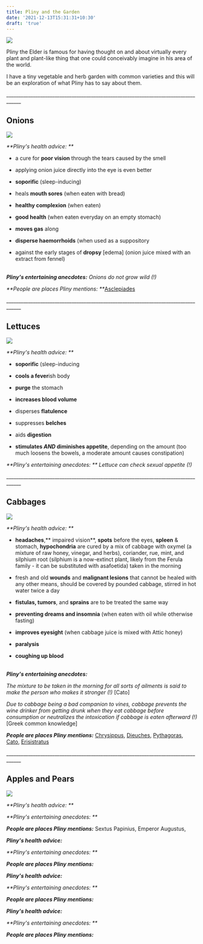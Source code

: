 ```yaml
---
title: Pliny and the Garden
date: '2021-12-13T15:31:31+10:30'
draft: 'true'
---
```

![](/images/uploads/caius_plinius_secundus._lithograph_by_dumont._wellcome_v0004718.png)

Pliny the Elder is famous for having thought on and about virtually every plant and plant-like thing that one could conceivably imagine in his area of the world. 

I have a tiny vegetable and herb garden with common varieties and this will be an exploration of what Pliny has to say about them.

\_\_\_\_\_\_\_\_\_\_\_\_\_\_\_\_\_\_\_\_\_\_\_\_\_\_\_\_\_\_\_\_\_\_\_\_\_\_\_\_\_\_\_\_\_\_\_\_\_\_\_\_\_\_\_\_\_\_\_\_\_\_\_\_\_\_\_\_\_\_\_\_\_\_\_\_\_\_\_\_\_\_\_\_

## Onions 

![](/images/uploads/onion-g98e1c5cb3_640.jpg)

_**Pliny's health advice: **_

+ a cure for **poor vision** through the tears caused by the smell

+ applying onion juice directly into the eye is even better

+ **soporific** (sleep-inducing)

+ heals **mouth sores** (when eaten with bread)

+ **healthy complexion** (when eaten)

+ **good health** (when eaten everyday on an empty stomach)

+ **moves gas** along

+ **disperse haemorrhoids** (when used as a suppository

+ against the early stages of **dropsy** \[edema] (onion juice mixed with an extract from fennel)

\
_**Pliny's entertaining anecdotes:**_ _Onions do not grow wild (!)_



_**People are places Pliny mentions: **_[Asclepiades](https://en.wikipedia.org/wiki/Asclepiades_of_Bithynia)

\_\_\_\_\_\_\_\_\_\_\_\_\_\_\_\_\_\_\_\_\_\_\_\_\_\_\_\_\_\_\_\_\_\_\_\_\_\_\_\_\_\_\_\_\_\_\_\_\_\_\_\_\_\_\_\_\_\_\_\_\_\_\_\_\_\_\_\_\_\_\_\_\_\_\_\_\_\_\_\_\_\_\_\_

## Lettuces 

![](/images/uploads/lettuce_vegetables_food_eat-1-.jpg)

_**Pliny's health advice: **_

+ **soporific** (sleep-inducing

+ **cools a fever**ish body

+ **purge** the stomach

+ **increases blood volume**

+ disperses **flatulence**

+ suppresses **belches**

+ aids **digestion**

+ **stimulates _AND_ diminishes appetite**, depending on the amount (too much loosens the bowels, a moderate amount causes constipation)

_**Pliny's entertaining anecdotes: **_ _Lettuce can check sexual appetite (!)_

\_\_\_\_\_\_\_\_\_\_\_\_\_\_\_\_\_\_\_\_\_\_\_\_\_\_\_\_\_\_\_\_\_\_\_\_\_\_\_\_\_\_\_\_\_\_\_\_\_\_\_\_\_\_\_\_\_\_\_\_\_\_\_\_\_\_\_\_\_\_\_\_\_\_\_\_\_\_\_\_\_\_\_\_

## Cabbages 

![](/images/uploads/cabbage_vegetables_food_healthy-1-.jpg)

_**Pliny's health advice: **_

+ **headaches**,** impaired vision**, **spots** before the eyes, **spleen** & stomach, **hypochondria** are cured by a mix of cabbage with oxymel (a mixture of raw honey, vinegar, and herbs), coriander, rue, mint, and silphium root (silphium is a now-extinct plant, likely from the Ferula family - it can be substituted with asafoetida) taken in the morning

+ fresh and old **wounds** and **malignant lesions** that cannot be healed with any other means, should be covered by pounded cabbage, stirred in hot water twice a day

+ **fistulas, tumors**, and **sprains** are to be treated the same way

+ **preventing dreams and insomnia** (when eaten with oil while otherwise fasting)

+ **improves eyesight** (when cabbage juice is mixed with Attic honey)

+ **paralysis**

+ **coughing up blood**

\
_**Pliny's entertaining anecdotes:**_

_The mixture to be taken in the morning for all sorts of ailments is said to make the person who makes it stronger (!)_ \[Cato]

_Due to cabbage being a bad companion to vines, cabbage prevents the wine drinker from getting drunk when they eat cabbage before consumption or neutralizes the intoxication if cabbage is eaten afterward (!)_ \[Greek common knowledge]

_**People are places Pliny mentions:**_ [Chrysippus](https://www.google.com/search?q=moomin+house&tbm=isch&ved=2ahUKEwjuxrPapOD0AhXryKACHbzsBb0Q2-cCegQIABAA&oq=moomin+house&gs_lcp=CgNpbWcQAzIFCAAQgAQyBQgAEIAEMgUIABCABDIFCAAQgAQyBQgAEIAEMgUIABCABDIFCAAQgAQyBQgAEIAEMgUIABCABDIFCAAQgAQ6BwgjEO8DECc6BAgAEENQsgZY3A5gnQ9oAHAAeACAAaMCiAGDCJIBBTAuMy4ymAEAoAEBqgELZ3dzLXdpei1pbWfAAQE&sclient=img&ei=uvq2Ye6BEeuRg8UPvNmX6As&bih=880&biw=1920), [Dieuches](https://en.wikipedia.org/wiki/Dieuches), [Pythagoras](https://en.wikipedia.org/wiki/Pythagoras), [Cato](https://en.wikipedia.org/wiki/Cato_the_Elder), [Erisistratus](https://en.wikipedia.org/wiki/Erasistratus)

\_\_\_\_\_\_\_\_\_\_\_\_\_\_\_\_\_\_\_\_\_\_\_\_\_\_\_\_\_\_\_\_\_\_\_\_\_\_\_\_\_\_\_\_\_\_\_\_\_\_\_\_\_\_\_\_\_\_\_\_\_\_\_\_\_\_\_\_\_\_\_\_\_\_\_\_\_\_\_\_\_\_\_\_

## Apples and Pears 

![](/images/uploads/pexels-plato-terentev-9963286.jpg)

_**Pliny's health advice: **_

_**Pliny's entertaining anecdotes: **_

_**People are places Pliny mentions:**_ Sextus Papinius, Emperor Augustus, 



_**Pliny's health advice:**_

_**Pliny's entertaining anecdotes: **_

_**People are places Pliny mentions:**_





_**Pliny's health advice:**_

_**Pliny's entertaining anecdotes: **_

_**People are places Pliny mentions:**_





_**Pliny's health advice:**_

_**Pliny's entertaining anecdotes: **_

_**People are places Pliny mentions:**_
